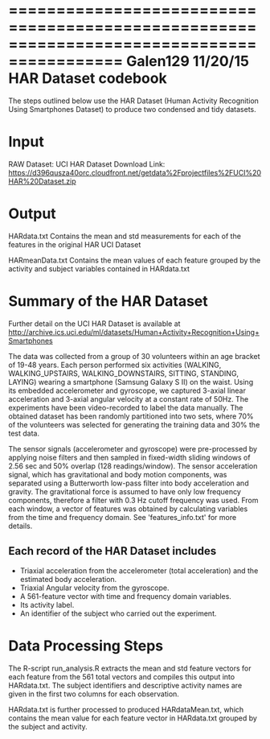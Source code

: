 ==========================================================================================
Galen129
11/20/15
HAR Dataset codebook
==========================================================================================

The steps outlined below use the HAR Dataset (Human Activity Recognition Using Smartphones Dataset) to produce two condensed and tidy datasets.


Input
=============================
RAW Dataset: UCI HAR Dataset 
Download Link: https://d396qusza40orc.cloudfront.net/getdata%2Fprojectfiles%2FUCI%20HAR%20Dataset.zip

Output
=============================
HARdata.txt
	Contains the mean and std measurements for each of the features in the original 
	HAR UCI Dataset

HARmeanData.txt
	Contains the mean values of each feature grouped by the activity and subject 
	variables contained in HARdata.txt


Summary of the HAR Dataset
=============================
Further detail on the UCI HAR Dataset is available at http://archive.ics.uci.edu/ml/datasets/Human+Activity+Recognition+Using+Smartphones

The data was collected from a group of 30 volunteers within an age bracket of 19-48 years. Each person performed six activities (WALKING, WALKING_UPSTAIRS, WALKING_DOWNSTAIRS, SITTING, STANDING, LAYING) wearing a smartphone (Samsung Galaxy S II) on the waist. Using its embedded accelerometer and gyroscope, we captured 3-axial linear acceleration and 3-axial angular velocity at a constant rate of 50Hz. The experiments have been video-recorded to label the data manually. The obtained dataset has been randomly partitioned into two sets, where 70% of the volunteers was selected for generating the training data and 30% the test data. 

The sensor signals (accelerometer and gyroscope) were pre-processed by applying noise filters and then sampled in fixed-width sliding windows of 2.56 sec and 50% overlap (128 readings/window). The sensor acceleration signal, which has gravitational and body motion components, was separated using a Butterworth low-pass filter into body acceleration and gravity. The gravitational force is assumed to have only low frequency components, therefore a filter with 0.3 Hz cutoff frequency was used. From each window, a vector of features was obtained by calculating variables from the time and frequency domain. See 'features_info.txt' for more details. 

Each record of the HAR Dataset includes
---------------------------------------
- Triaxial acceleration from the accelerometer (total acceleration) and the estimated body acceleration.
- Triaxial Angular velocity from the gyroscope. 
- A 561-feature vector with time and frequency domain variables. 
- Its activity label. 
- An identifier of the subject who carried out the experiment.


Data Processing Steps
=============================
The R-script run_analysis.R extracts the mean and std feature vectors for each feature from the 561 total vectors and compiles this output into HARdata.txt. The subject identifiers and descriptive activity names are given in the first two columns for each observation.

HARdata.txt is further processed to produced HARdataMean.txt, which contains the mean value for each feature vector in HARdata.txt grouped by the subject and activity.



